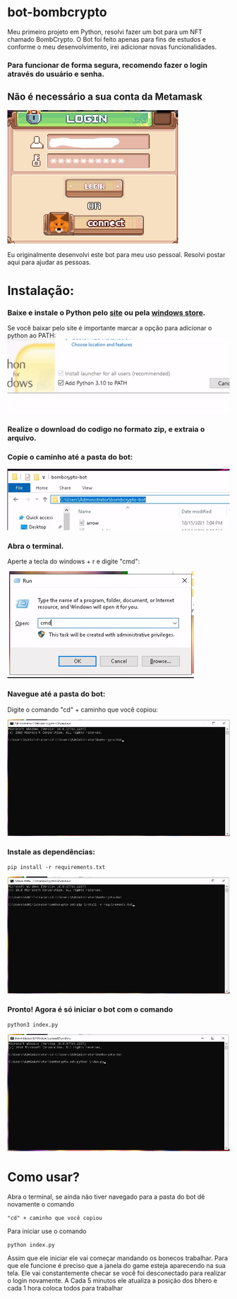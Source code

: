 # bot-bombcrypto
Meu primeiro projeto em Python, resolvi fazer um bot para um NFT chamado BombCrypto.
O Bot foi feito apenas para fins de estudos e conforme o meu desenvolvimento, irei adicionar novas funcionalidades.

### Para funcionar de forma segura, recomendo fazer o login através do usuário e senha.
## Não é necessário a sua conta da Metamask

![Login bomb](imgREADME/login.jpg)


Eu originalmente desenvolvi este bot para meu uso pessoal. Resolvi postar aqui para ajudar as pessoas.

# Instalação:
### Baixe e instale o Python pelo [site](https://www.python.org/downloads/) ou pela [windows store](https://www.microsoft.com/p/python-37/9nj46sx7x90p?activetab=pivot:overviewtab).

Se você baixar pelo site é importante marcar a opção para adicionar o
python ao PATH:
![Check Add python to PATH](imgREADME/path.png)

### Realize o download do codigo no formato zip, e extraia o arquivo.

### Copie o caminho até a pasta do bot:

![caminho](imgREADME/address.png)

### Abra o terminal.

Aperte a tecla do windows + r e digite "cmd":

![launch terminal](imgREADME/cmd.png)

### Navegue até a pasta do bot:
Digite o comando "cd" + caminho que você copiou:

![cd](imgREADME/cd.png)

### Instale as dependências:

```
pip install -r requirements.txt
```

  
![pip](imgREADME/pip.png)

### Pronto! Agora é só iniciar o bot com o comando

```
python3 index.py
```

![run](imgREADME/run.png)


# Como usar?

Abra o terminal, se ainda não tiver navegado para a pasta do bot dê novamente o comando

```
"cd" + caminho que você copiou
```

Para iniciar use o comando 

```
python index.py
```

Assim que ele iniciar ele vai começar mandando os bonecos trabalhar. Para que ele funcione é preciso que a janela do game esteja aparecendo na sua tela.
Ele vai constantemente checar se você foi desconectado para realizar o login novamente.
A Cada 5 minutos ele atualiza a posição dos bhero e cada 1 hora coloca todos para trabalhar



